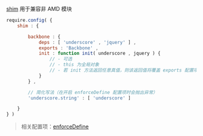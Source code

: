 [shim](http://requirejs.org/docs/api.html#config-shim) 用于兼容非 AMD 模块

```js
require.config( {
    shim : {

        backbone : {
            deps : [ 'underscore' , 'jquery' ] ,
            exports : 'Backbone' ,
            init : function init( underscore , jquery ) {
                // - 可选
                // - this 为全局对象
                // - 若 init 方法返回任意真值，则该返回值将覆盖 exports 配置项
            }
        } ,

        // 简化写法（在开启 enforceDefine 配置项时会抛出异常）
        'underscore.string' : [ 'underscore' ]

    }
} )
```

> 相关配置项：[enforceDefine](./enforceDefine.md)
